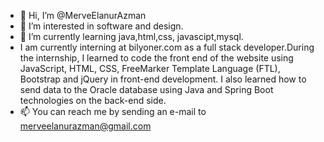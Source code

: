 - 👋 Hi, I’m @MerveElanurAzman 
- 👀 I’m interested in software and design.
- 🌱 I’m currently learning java,html,css, javascipt,mysql.
- I am currently interning at bilyoner.com as a full stack developer.During the internship, I learned to code the front end of the website using JavaScript, HTML, CSS, FreeMarker Template Language (FTL), Bootstrap and jQuery in front-end development. I also learned how to send data to the Oracle database using Java and Spring Boot technologies on the back-end side.
- 📫 You can reach me by sending an e-mail to merveelanurazman@gmail.com

<!---
MElaAzman/MElaAzman is a ✨ special ✨ repository because its `README.md` (this file) appears on your GitHub profile.
You can click the Preview link to take a look at your changes.
--->
